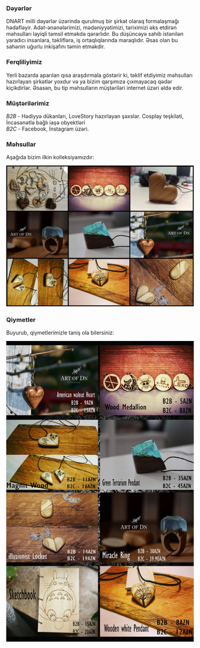 
### Dəyərlər
DNART milli dəyərlər üzərində qurulmuş bir şirkət olaraq formalaşmağı hədəfləyir. Adət-ənənələrimizi, mədəniyyətimizi, tariximizi əks etdirən məhsulları layiqli təmsil etməkdə qərarlıdır. Bu düşüncəyə sahib istənilən yaradıcı insanlara, təkliflərə, iş ortaqlıqlarında maraqlıdır. Əsas olan bu sahənin uğurlu inkişafını təmin etməkdir.

### Ferqliliyimiz
Yerli bazarda aparılan qısa araşdırmala göstərir ki, təklif etdiyimiz məhsulları hazırlayan şirkətlər yoxdur və ya bizim qarşımıza çıxmayacaq qədər kiçikdirlər. Əsasən, bu tip məhsulların müştəriləri internet üzəri əldə edir.

### Müştərilərimiz
_B2B_ - Hədiyyə dükanları, LoveStory hazırlayan şəxslər. Cosplay teşkilati, İncəsənətlə bağlı iaşə obyektləri <br />
_B2C_ - Facebook, İnstagram üzəri.

### Məhsullar
Aşağıda bizim ilkin kolleksiyamızdır:

![Alt text](Mehsullar.jpg?raw=true "Mehsullar")

### Qiymetler
Buyurub, qiymetlerimizle taniş ola bilersiniz:

![Alt text](Qiymetler.jpg?raw=true "Mehsullar")



